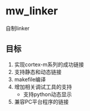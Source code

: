 # mw_linker

自制linker

## 目标

1. 实现cortex-m系列的成功链接
2. 支持静态和动态链接
3. makefile编译
4. 增加相关调试工具的支持
    - 支持python动态显示
5. 兼容PC平台程序的链接

